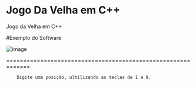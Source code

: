 # Jogo Da Velha em C++
Jogo da Velha em C++

#Exemplo do Software

![image](https://www.mentesvirtuaissena.com/img/JogoDaVelha.png)

=============================================================
```
	Digite uma posição, ultilizando as teclas de 1 a 9.
```
